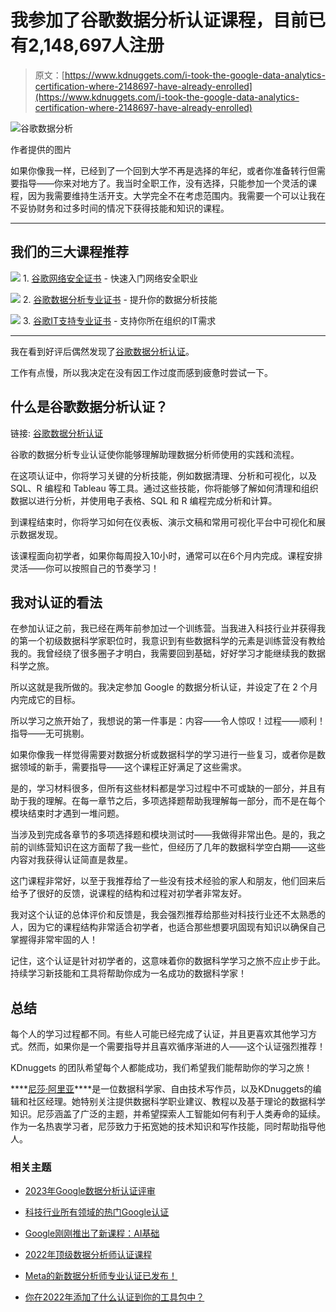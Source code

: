 # 我参加了谷歌数据分析认证课程，目前已有2,148,697人注册

> 原文：[https://www.kdnuggets.com/i-took-the-google-data-analytics-certification-where-2148697-have-already-enrolled](https://www.kdnuggets.com/i-took-the-google-data-analytics-certification-where-2148697-have-already-enrolled)

![谷歌数据分析](../Images/1bf4a34d7be34e6353a7ce034104046f.png)

作者提供的图片

如果你像我一样，已经到了一个回到大学不再是选择的年纪，或者你准备转行但需要指导——你来对地方了。我当时全职工作，没有选择，只能参加一个灵活的课程，因为我需要维持生活开支。大学完全不在考虑范围内。我需要一个可以让我在不妥协财务和过多时间的情况下获得技能和知识的课程。

* * *

## 我们的三大课程推荐

![](../Images/0244c01ba9267c002ef39d4907e0b8fb.png) 1\. [谷歌网络安全证书](https://www.kdnuggets.com/google-cybersecurity) - 快速入门网络安全职业

![](../Images/e225c49c3c91745821c8c0368bf04711.png) 2\. [谷歌数据分析专业证书](https://www.kdnuggets.com/google-data-analytics) - 提升你的数据分析技能

![](../Images/0244c01ba9267c002ef39d4907e0b8fb.png) 3\. [谷歌IT支持专业证书](https://www.kdnuggets.com/google-itsupport) - 支持你所在组织的IT需求

* * *

我在看到好评后偶然发现了[谷歌数据分析认证](https://imp.i384100.net/k0Yoj0)。

工作有点慢，所以我决定在没有因工作过度而感到疲惫时尝试一下。

## 什么是谷歌数据分析认证？

链接: [谷歌数据分析认证](https://imp.i384100.net/k0Yoj0)

谷歌的数据分析专业认证使你能够理解助理数据分析师使用的实践和流程。

在这项认证中，你将学习关键的分析技能，例如数据清理、分析和可视化，以及 SQL、R 编程和 Tableau 等工具。通过这些技能，你将能够了解如何清理和组织数据以进行分析，并使用电子表格、SQL 和 R 编程完成分析和计算。

到课程结束时，你将学习如何在仪表板、演示文稿和常用可视化平台中可视化和展示数据发现。

该课程面向初学者，如果你每周投入10小时，通常可以在6个月内完成。课程安排灵活——你可以按照自己的节奏学习！

## 我对认证的看法

在参加认证之前，我已经在两年前参加过一个训练营。当我进入科技行业并获得我的第一个初级数据科学家职位时，我意识到有些数据科学的元素是训练营没有教给我的。我曾经绕了很多圈子才明白，我需要回到基础，好好学习才能继续我的数据科学之旅。

所以这就是我所做的。我决定参加 Google 的数据分析认证，并设定了在 2 个月内完成它的目标。

所以学习之旅开始了，我想说的第一件事是：内容——令人惊叹！过程——顺利！指导——无可挑剔。

如果你像我一样觉得需要对数据分析或数据科学的学习进行一些复习，或者你是数据领域的新手，需要指导——这个课程正好满足了这些需求。

是的，学习材料很多，但所有这些材料都是学习过程中不可或缺的一部分，并且有助于我的理解。在每一章节之后，多项选择题帮助我理解每一部分，而不是在每个模块结束时才遇到一堆问题。

当涉及到完成各章节的多项选择题和模块测试时——我做得非常出色。是的，我之前的训练营知识在这方面帮了我一些忙，但经历了几年的数据科学空白期——这些内容对我获得认证简直是救星。

这门课程非常好，以至于我推荐给了一些没有技术经验的家人和朋友，他们回来后给予了很好的反馈，说课程的结构和过程对初学者非常友好。

我对这个认证的总体评价和反馈是，我会强烈推荐给那些对科技行业还不太熟悉的人，因为它的课程结构非常适合初学者，也适合那些想要巩固现有知识以确保自己掌握得非常牢固的人！

记住，这个认证是针对初学者的，这意味着你的数据科学学习之旅不应止步于此。持续学习新技能和工具将帮助你成为一名成功的数据科学家！

## 总结

每个人的学习过程都不同。有些人可能已经完成了认证，并且更喜欢其他学习方式。然而，如果你是一个需要指导并且喜欢循序渐进的人——这个认证强烈推荐！

KDnuggets 的团队希望每个人都能成功，我们希望我们能帮助你的学习之旅！

[](https://www.linkedin.com/in/nisha-arya-ahmed/)****[尼莎·阿里亚](https://www.linkedin.com/in/nisha-arya-ahmed/)****是一位数据科学家、自由技术写作员，以及KDnuggets的编辑和社区经理。她特别关注提供数据科学职业建议、教程以及基于理论的数据科学知识。尼莎涵盖了广泛的主题，并希望探索人工智能如何有利于人类寿命的延续。作为一名热衷学习者，尼莎致力于拓宽她的技术知识和写作技能，同时帮助指导他人。

### 相关主题

+   [2023年Google数据分析认证评审](https://www.kdnuggets.com/2023/01/google-data-analytics-certification-review-2023.html)

+   [科技行业所有领域的热门Google认证](https://www.kdnuggets.com/popular-google-certification-for-all-areas-in-the-tech-industry)

+   [Google刚刚推出了新课程：AI基础](https://www.kdnuggets.com/google-have-just-dropped-a-new-course-ai-essentials)

+   [2022年顶级数据分析师认证课程](https://www.kdnuggets.com/2022/11/top-data-analyst-certification-courses-2022.html)

+   [Meta的新数据分析师专业认证已发布！](https://www.kdnuggets.com/metas-new-data-analyst-professional-certification-has-dropped)

+   [你在2022年添加了什么认证到你的工具包中？](https://www.kdnuggets.com/2022/03/sas-certification-adding-toolkit-2022.html)
